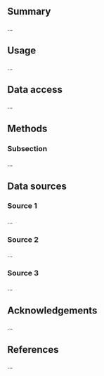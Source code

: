 <!-- import { Box } from 'theme-ui'
import { alpha } from '@theme-ui/color' -->

## Summary
...

## Usage
...

## Data access
...

## Methods

### Subsection
...

## Data sources
### Source 1
...


### Source 2
...


### Source 3
...


## Acknowledgements
...


## References
...


<!-- export default ({ children }) => <Box>{children}</Box> -->
